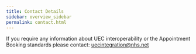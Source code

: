 ```yaml
---
title: Contact Details
sidebar: overview_sidebar
permalink: contact.html
---
```


If you require any information about UEC interoperability or the Appointment Booking standards please contact: [uecintegration@nhs.net](mailto:uecintegration@nhs.net)
